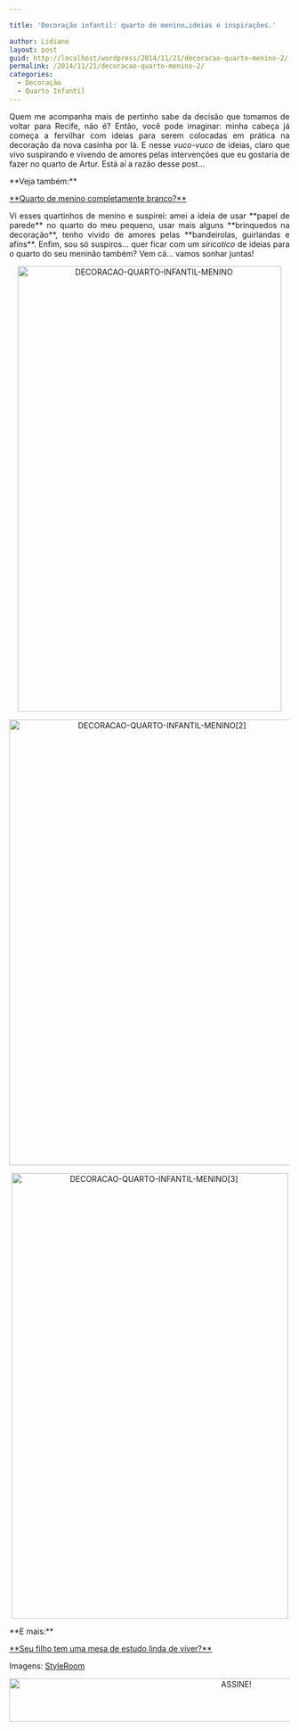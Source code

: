 ```yaml
---

title: 'Decoração infantil: quarto de menino…ideias e inspirações.'

author: Lidiane
layout: post
guid: http://localhost/wordpress/2014/11/21/decoracao-quarto-menino-2/
permalink: /2014/11/21/decoracao-quarto-menino-2/
categories:
  - Decoração
  - Quarto Infantil
---
```

<p align="justify">
  Quem me acompanha mais de pertinho sabe da decisão que tomamos de voltar para Recife, não é? Então, você pode imaginar: minha cabeça já começa a fervilhar com ideias para serem colocadas em prática na decoração da nova casinha por lá. E nesse <em>vuco-vuco</em> de ideias, claro que vivo suspirando e vivendo de amores pelas intervenções que eu gostaria de fazer no quarto de Artur. Está aí a razão desse post…
</p>

<p align="justify">
  **Veja também:**
</p>

<p align="justify">
  <a href="http://www.decoracaodacasa.com/quarto-de-menino-branco/" target="_blank">**Quarto de menino completamente branco?**</a>
</p>

<p align="justify">
  Vi esses quartinhos de menino e suspirei: amei a ideia de usar **papel de parede** no quarto do meu pequeno, usar mais alguns **brinquedos na decoração**, tenho vivido de amores pelas **bandeirolas, guirlandas e afins**. Enfim, sou só suspiros… quer ficar com um <em>siricotico</em> de ideias para o quarto do seu meninão também? Vem cá… vamos sonhar juntas!
</p>

<p align="center">
  <a href="http://www.trololodemulher.com.br/blog/wp-content/uploads/2014/10/DECORACAO-QUARTO-INFANTIL-MENINO.jpg"><img class="alignnone size-full wp-image-10557" src="http://www.trololodemulher.com.br/blog/wp-content/uploads/2014/10/DECORACAO-QUARTO-INFANTIL-MENINO.jpg" alt="DECORACAO-QUARTO-INFANTIL-MENINO" width="474" height="800" /></a>
</p>

<p align="center">
  <a href="http://www.trololodemulher.com.br/blog/wp-content/uploads/2014/10/DECORACAO-QUARTO-INFANTIL-MENINO21.jpg"><img class="alignnone size-full wp-image-10561" src="http://www.trololodemulher.com.br/blog/wp-content/uploads/2014/10/DECORACAO-QUARTO-INFANTIL-MENINO21.jpg" alt="DECORACAO-QUARTO-INFANTIL-MENINO[2]" width="533" height="800" /></a>
</p>

<p align="center">
  <a href="http://www.trololodemulher.com.br/blog/wp-content/uploads/2014/10/DECORACAO-QUARTO-INFANTIL-MENINO3.jpg"><img class="alignnone size-full wp-image-10559" src="http://www.trololodemulher.com.br/blog/wp-content/uploads/2014/10/DECORACAO-QUARTO-INFANTIL-MENINO3.jpg" alt="DECORACAO-QUARTO-INFANTIL-MENINO[3]" width="497" height="800" /></a>
</p>

<p style="text-align: left;" align="center">
  **E mais:**
</p>

<p style="text-align: left;" align="center">
  <a href="http://www.decoracaodacasa.com/mesa-de-estudo/" target="_blank">**Seu filho tem uma mesa de estudo linda de viver?**</a>
</p>

<p align="justify">
  Imagens: <a href="http://www.styleroom.fi/" target="_blank">StyleRoom</a>
</p>

<p align="center">
  <a href="http://feedburner.google.com/fb/a/mailverify?uri=blogbichafemea&loc=pt_BR" target="_blank"><img class="alignnone size-full wp-image-10439" src="http://www.trololodemulher.com.br/blog/wp-content/uploads/2014/09/ASSINE.png" alt="ASSINE!" width="800" height="78" /></a>
</p>

<p align="center">